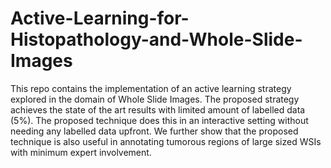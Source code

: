 # Active-Learning-for-Histopathology-and-Whole-Slide-Images
This repo contains the implementation of an active learning strategy explored in the domain of Whole Slide Images. The proposed strategy achieves the state of the art results with limited amount of labelled data (5%). The proposed technique does this in an interactive setting without needing any labelled data upfront. We further show that the proposed technique is also useful in annotating tumorous regions of large sized WSIs with minimum expert involvement.
